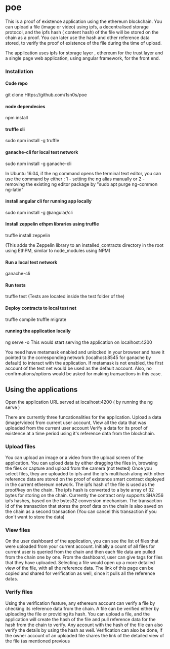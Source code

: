 # poe
This is a proof of existence application using the ethereum blockchain. You can upload a file (image or video) using ipfs, a decentralised storage protocol, and the ipfs hash ( content hash) of the file will be stored on the chain as a proof.
You can later use the hash and other reference data stored, to verify the proof of existence of the file during the time of upload.

The application uses ipfs for storage layer , ethereum for the trust layer and a single page web application, using angular framework, for the front end.

### Installation

#### Code repo
git clone Https://github.com/1sn0s/poe

#### node dependecies
npm install

#### truffle cli
sudo npm install -g truffle

#### ganache-cli for local test network
sudo npm install -g ganache-cli

In Ubuntu 16.04, if the ng command opens the terminal text editor, you can use the command by either :
1 - setting the ng alias manually or
2 - removing the existing ng editor package by "sudo apt purge ng-common ng-latin"

#### install angular cli for running app locally
sudo npm install -g @angular/cli

#### Install zeppelin ethpm libraries using truffle
truffle install zeppelin

(This adds the Zeppelin library to an installed_contracts directory in the root using EthPM, similar to node_modules using NPM)

#### Run a local test network
ganache-cli

#### Run tests
truffle test
(Tests are located inside the test folder of the)

#### Deploy contracts to local test net
truffle compile
truffle migrate

#### running the application locally
ng serve -o
This would start serving the application on localhost:4200

You need have metamask enabled and unlocked in your browser and have it pointed to the corresponding network (localhost:8545 for ganache by default) to interact with the application.
If metamask is not enabled, the first account of the test net would be used as the default account. Also, no confirmations/options would be asked for making transactions in this case.

## Using the applications

Open the application URL served at localhost:4200 ( by running the ng serve )

There are currently three funcationalities for the application.
Upload a data (image/video) from current user account,
View all the data that was uploaded from the current user account
Verify a data for its proof of existence at a time period using it's reference data from the blockchain.

### Upload files
You can upload an image or a video from the upload screen of the application.
You can upload data by either dragging the files in, browsing the files or capture and upload from the camera (not tested)
Once you select files, they are uploaded to ipfs and the ipfs multihash along with other
reference data are stored on the proof of existence smart contract deployed in the current ethereum network.
The ipfs hash of the file is used as the proof/key on the chain. The ipfs hash is converted to a byte array of 32 bytes for storing on the chain. 
Currently the contract only supports SHA256 ipfs hashes, based on the bytes32 conversion mechanism.
The transaction id of the transaction that stores the proof data on the chain is also saved on the chain as a second transaction 
(You can cancel this transaction if you don't want to store the data)

### View files
On the user dashboard of the application, you can see the list of files that were
uploaded from your current account.
Initially a count of all files for current user is queried from the chain and then
each file data are pulled from the chain one by one.
From the dashboard, user can give tags for files that they have uploaded.
Selecting a file would open up a more detailed view of the file, with all the reference data.
The link of this page can be copied and shared for verification as well, since it pulls all the reference datas.

### Verify files
Using the verification feature, any ethereum account can verify a file by checking its reference data from the chain.
A file can be verified either by uploading the file or providing its hash.
You can upload a file, and the application will create the hash of the file and pull reference data
for the hash from the chain to verify.
Any account with the hash of the file can also verify the details by using the hash as well.
Verification can also be done, if the owner account of an uploaded file shares the link of the
detailed view of the file (as mentioned previous

